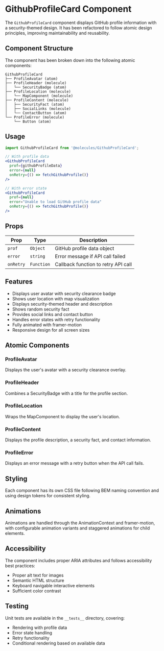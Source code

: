 # GithubProfileCard Component

The `GithubProfileCard` component displays GitHub profile information with a security-themed design. It has been refactored to follow atomic design principles, improving maintainability and reusability.

## Component Structure

The component has been broken down into the following atomic components:

```
GithubProfileCard
├── ProfileAvatar (atom)
├── ProfileHeader (molecule)
│   └── SecurityBadge (atom)
├── ProfileLocation (molecule)
│   └── MapComponent (molecule)
├── ProfileContent (molecule)
│   ├── SecurityFact (atom)
│   ├── SocialLinks (molecule)
│   └── ContactButton (atom)
└── ProfileError (molecule)
    └── Button (atom)
```

## Usage

```jsx
import GithubProfileCard from '@molecules/GithubProfileCard';

// With profile data
<GithubProfileCard 
  prof={githubProfileData} 
  error={null} 
  onRetry={() => fetchGithubProfile()} 
/>

// With error state
<GithubProfileCard 
  prof={null} 
  error="Unable to load GitHub profile data" 
  onRetry={() => fetchGithubProfile()} 
/>
```

## Props

| Prop | Type | Description |
|------|------|-------------|
| `prof` | `Object` | GitHub profile data object |
| `error` | `string` | Error message if API call failed |
| `onRetry` | `Function` | Callback function to retry API call |

## Features

- Displays user avatar with security clearance badge
- Shows user location with map visualization
- Displays security-themed header and description
- Shows random security fact
- Provides social links and contact button
- Handles error states with retry functionality
- Fully animated with framer-motion
- Responsive design for all screen sizes

## Atomic Components

### ProfileAvatar

Displays the user's avatar with a security clearance overlay.

### ProfileHeader

Combines a SecurityBadge with a title for the profile section.

### ProfileLocation

Wraps the MapComponent to display the user's location.

### ProfileContent

Displays the profile description, a security fact, and contact information.

### ProfileError

Displays an error message with a retry button when the API call fails.

## Styling

Each component has its own CSS file following BEM naming convention and using design tokens for consistent styling.

## Animations

Animations are handled through the AnimationContext and framer-motion, with configurable animation variants and staggered animations for child elements.

## Accessibility

The component includes proper ARIA attributes and follows accessibility best practices:
- Proper alt text for images
- Semantic HTML structure
- Keyboard navigable interactive elements
- Sufficient color contrast

## Testing

Unit tests are available in the `__tests__` directory, covering:
- Rendering with profile data
- Error state handling
- Retry functionality
- Conditional rendering based on available data